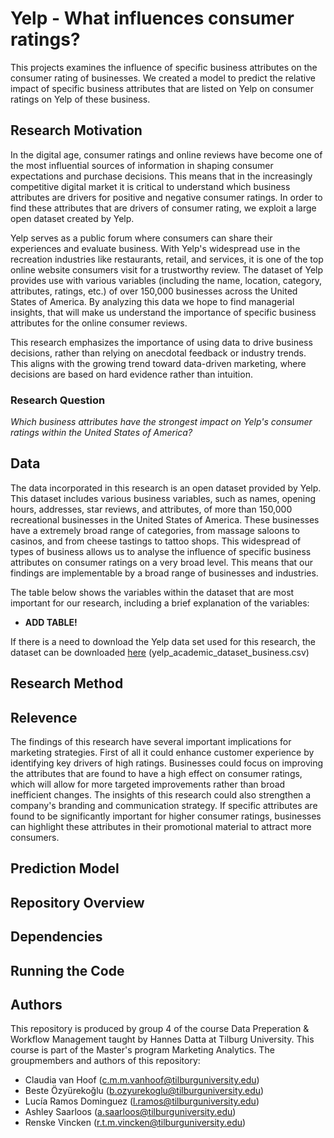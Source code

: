 # Yelp - What influences consumer ratings?
This projects examines the influence of specific business attributes on the consumer rating of businesses. We created a model to predict the relative impact of specific business attributes that are listed on Yelp on consumer ratings on Yelp of these business. 

## Research Motivation
In the digital age, consumer ratings and online reviews have become one of the most influential sources of information in shaping consumer expectations and purchase decisions. This means that in the increasingly competitive digital market it is critical to understand which business attributes are drivers for positive and negative consumer ratings. In order to find these attributes that are drivers of consumer rating, we exploit a large open dataset created by Yelp.

Yelp serves as a public forum where consumers can share their experiences and evaluate business. With Yelp's widespread use in the recreation industries like restaurants, retail, and services, it is one of the top online website consumers visit for a trustworthy review. The dataset of Yelp provides use with various variables (including the name, location, category, attributes, ratings, etc.) of over 150,000 businesses across the United States of America. By analyzing this data we hope to find managerial insights, that will make us understand the importance of specific business attributes for the online consumer reviews.

This research emphasizes the importance of using data to drive business decisions, rather than relying on anecdotal feedback or industry trends. This aligns with the growing trend toward data-driven marketing, where decisions are based on hard evidence rather than intuition.

### Research Question
*Which business attributes have the strongest impact on Yelp's consumer ratings within the United States of America?*

## Data
The data incorporated in this research is an open dataset provided by Yelp. This dataset includes various business variables, such as names, opening hours, addresses, star reviews, and attributes, of more than 150,000 recreational businesses in the United States of America. These businesses have a extremely broad range of categories, from massage saloons to casinos, and from cheese tastings to tattoo shops. This widespread of types of business allows us to analyse the influence of specific business attributes on consumer ratings on a very broad level. This means that our findings are implementable by a broad range of businesses and industries.

The table below shows the variables within the dataset that are most important for our research, including a brief explanation of the variables:

- **ADD TABLE!**

If there is a need to download the Yelp data set used for this research, the dataset can be downloaded [here](https://drive.google.com/drive/folders/1ioJVCsr5pJ5tAa2dPJ9yxIvL6rYmDSl1?usp=sharing) (yelp_academic_dataset_business.csv)

## Research Method

## Relevence

The findings of this research have several important implications for marketing strategies. First of all it could enhance customer experience by identifying key drivers of high ratings. Businesses could focus on improving the attributes that are found to have a high effect on consumer ratings, which will allow for more targeted improvements rather than broad inefficient changes. The insights of this research could also strengthen a company's branding and communication strategy. If specific attributes are found to be significantly important for higher consumer ratings, businesses can highlight these attributes in their promotional material to attract more consumers.

## Prediction Model

## Repository Overview

## Dependencies

## Running the Code

## Authors
This repository is produced by group 4 of the course Data Preperation & Workflow Management taught by Hannes Datta at Tilburg University. This course is part of the Master's program Marketing Analytics. The groupmembers and authors of this repository:
- Claudia van Hoof ([c.m.m.vanhoof@tilburguniversity.edu](mailto:c.m.m.vanhoof@tilburguniversity.edu))
- Beste Özyürekoğlu ([b.ozyurekoglu@tilburguniversity.edu](mailto:b.ozyurekoglu@tilburguniversity.edu))
- Lucía Ramos Dominguez ([l.ramos@tilburguniversity.edu](mailto:l.ramos@tilburguniversity.edu))
- Ashley Saarloos ([a.saarloos@tilburguniversity.edu](mailto:a.saarloos@tilburguniversity.edu))
- Renske Vincken ([r.t.m.vincken@tilburguniversity.edu](mailto:r.t.m.vincken@tilburguniversity.edu))